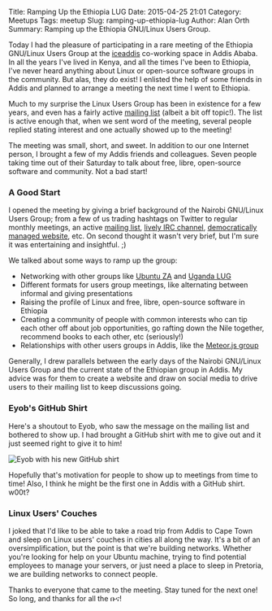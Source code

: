 Title: Ramping Up the Ethiopia LUG
Date: 2015-04-25 21:01
Category: Meetups
Tags: meetup
Slug: ramping-up-ethiopia-lug
Author: Alan Orth
Summary: Ramping up the Ethiopia GNU/Linux Users Group.

Today I had the pleasure of participating in a rare meeting of the Ethiopia GNU/Linux Users Group at the [iceaddis](http://www.iceaddis.com) co-working space in Addis Ababa. In all the years I've lived in Kenya, and all the times I've been to Ethiopia, I've never heard anything about Linux or open-source software groups in the community. But alas, they do exist! I enlisted the help of some friends in Addis and planned to arrange a meeting the next time I went to Ethiopia.

Much to my surprise the Linux Users Group has been in existence for a few years, and even has a fairly active [mailing list](https://groups.google.com/forum/#!forum/linux-ethiopia) (albeit a bit off topic!). The list is active enough that, when we sent word of the meeting, several people replied stating interest and one actually showed up to the meeting!

The meeting was small, short, and sweet. In addition to our one Internet person, I brought a few of my Addis friends and colleagues. Seven people taking time out of their Saturday to talk about free, libre, open-source software and community. Not a bad start!

### A Good Start

I opened the meeting by giving a brief background of the Nairobi GNU/Linux Users Group; from a few of us trading hashtags on Twitter to regular monthly meetings, an active [mailing list](https://groups.google.com/forum/#!forum/nairobi-gnu), [lively IRC channel](https://kiwiirc.com/client/irc.freenode.net/#nairobilug), [democratically managed website](https://github.com/nairobilug/nairobilug.or.ke), etc. On second thought it wasn't very brief, but I'm sure it was entertaining and insightful. ;)

We talked about some ways to ramp up the group:

- Networking with other groups like [Ubuntu ZA](https://ubuntu-za.org) and [Uganda LUG](http://www.linux.or.ug)
- Different formats for users group meetings, like alternating between informal and giving presentations
- Raising the profile of Linux and free, libre, open-source software in Ethiopia
- Creating a community of people with common interests who can tip each other off about job opportunities, go rafting down the Nile together, recommend books to each other, etc (seriously!)
- Relationships with other users groups in Addis, like the [Meteor.js group](https://addis.meteor.com)

Generally, I drew parallels between the early days of the Nairobi GNU/Linux Users Group and the current state of the Ethiopian group in Addis. My advice was for them to create a website and draw on social media to drive users to their mailing list to keep discussions going.

### Eyob's GitHub Shirt

Here's a shoutout to Eyob, who saw the message on the mailing list and bothered to show up. I had brought a GitHub shirt with me to give out and it just seemed right to give it to him!

![Eyob with his new GitHub shirt]({static}/images/ramping-up-ethiopia-lug/addis-meetup-2015-04-25.jpg "Eyob with his new GitHub shirt")

Hopefully that's motivation for people to show up to meetings from time to time! Also, I think he might be the first one in Addis with a GitHub shirt. w00t?

### Linux Users' Couches

I joked that I'd like to be able to take a road trip from Addis to Cape Town and sleep on Linux users' couches in cities all along the way. It's a bit of an oversimplification, but the point is that we're building networks. Whether you're looking for help on your Ubuntu machine, trying to find potential employees to manage your servers, or just need a place to sleep in Pretoria, we are building networks to connect people.

Thanks to everyone that came to the meeting. Stay tuned for the next one! So long, and thanks for all the ቡና!
